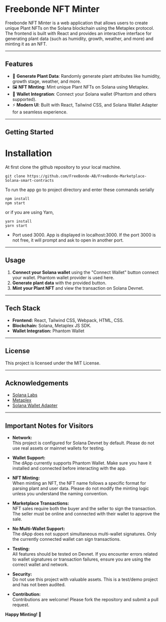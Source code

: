 # Freebonde NFT Minter

Freebonde NFT Minter is a web application that allows users to create unique Plant NFTs on the Solana blockchain using the Metaplex protocol. The frontend is built with React and provides an interactive interface for generating plant data (such as humidity, growth, weather, and more) and minting it as an NFT.

---

## Features

- 🌱 **Generate Plant Data**: Randomly generate plant attributes like humidity, growth stage, weather, and more.
- 🖼️ **NFT Minting**: Mint unique Plant NFTs on Solana using Metaplex.
- 🔗 **Wallet Integration**: Connect your Solana wallet (Phantom and others supported).
- ⚡ **Modern UI**: Built with React, Tailwind CSS, and Solana Wallet Adapter for a seamless experience.

---

## Getting Started

# Installation 
At first clone the github repository to your local machine. 
```
git clone https://github.com/FreeBonde-AB/FreeBonde-Marketplace-Solana-smart-contracts
```

To run the app go to project directory and enter these commands serially
```
npm install
npm start
```
or if you are using Yarn,

```
yarn install
yarn start
```

* Port used 3000. App is displayed in localhost:3000. If the port 3000 is not free, it will prompt and ask to open in another port.

---

## Usage

1. **Connect your Solana wallet** using the "Connect Wallet" button connect your wallet. Phantom wallet provider is used here.
2. **Generate plant data** with the provided button.
3. **Mint your Plant NFT** and view the transaction on Solana Devnet.

---

## Tech Stack

- **Frontend:** React, Tailwind CSS, Webpack, HTML, CSS.
- **Blockchain:** Solana, Metaplex JS SDK.
- **Wallet Integration:** Phantom Wallet

---

## License

This project is licensed under the MIT License.

---

## Acknowledgements

- [Solana Labs](https://solana.com/)
- [Metaplex](https://www.metaplex.com/)
- [Solana Wallet Adapter](https://github.com/solana-labs/wallet-adapter)

---


## Important Notes for Visitors

- **Network:**  
  This project is configured for Solana Devnet by default. Please do not use real assets or mainnet wallets for testing.

- **Wallet Support:**  
  The dApp currently supports Phantom Wallet. Make sure you have it installed and connected before interacting with the app.

- **NFT Minting:**  
  When minting an NFT, the NFT name follows a specific format for parsing plant and user data. Please do not modify the minting logic unless you understand the naming convention.

- **Marketplace Transactions:**  
  NFT sales require both the buyer and the seller to sign the transaction. The seller must be online and connected with their wallet to approve the sale.

- **No Multi-Wallet Support:**  
  The dApp does not support simultaneous multi-wallet signatures. Only the currently connected wallet can sign transactions.

- **Testing:**  
  All features should be tested on Devnet. If you encounter errors related to wallet signatures or transaction failures, ensure you are using the correct wallet and network.

- **Security:**  
  Do not use this project with valuable assets. This is a test/demo project and has not been audited.

- **Contribution:**  
  Contributions are welcome! Please fork the repository and submit a pull request.


**Happy Minting! 🌿**

